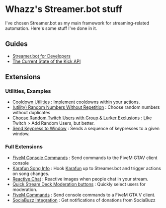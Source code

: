 # Whazz's Streamer.bot stuff
I've chosen Streamer.bot as my main framework for streaming-related automation.  Here's some stuff I've done in it.
## Guides
* [Streamer.bot for Developers](StreamerbotForDevelopers)
* [The Current State of the Kick API](KickAPI)

## Extensions
### Utilities, Examples
* [Cooldown Utilities](https://github.com/WhazzItToYa/Streamerbot-CooldownUtilities) : Implement cooldowns within your actions.
* [(utility) Random Numbers Without Repetition](https://discord.com/channels/834650675224248362/1295580155904921674) : Choose random numbers without duplicates
* [Choose Random Twitch Users with Group & Lurker Exclusions](https://discord.com/channels/834650675224248362/1303263141592825928) : Like Twitch > Add Random Users, but better.
* [Send Keypress to Window](https://github.com/WhazzItToYa/Streamerbot-SendInputToWindow) : Sends a sequence of keypresses to a given window.

### Full Extensions
* [FiveM Console Commands](https://github.com/WhazzItToYa/Streamerbot-FiveM) : Send commands to the FiveM GTAV client console
* [Karafun Song Info](https://github.com/WhazzItToYa/StreamerbotKarafun) : Hook [Karafun](https://karafun.com) up to Streamer.bot and trigger actions on song changes.
* [Reactive Chat](ReactiveChat) : Reactive images when people chat in your stream.
* [Quick Stream Deck Moderation buttons](https://extensions.streamer.bot/t/quick-twitch-chat-moderation-stream-deck-buttons/1746) : Quickly select users for moderation.
* [FiveM Commands](https://github.com/WhazzItToYa/Streamerbot-FiveM) : Send console commands to a FiveM GTA V client.
* [SociaBuzz Integration](https://github.com/WhazzItToYa/Streamerbot-SociaBuzz) : Get notifications of donations from SociaBuzz
